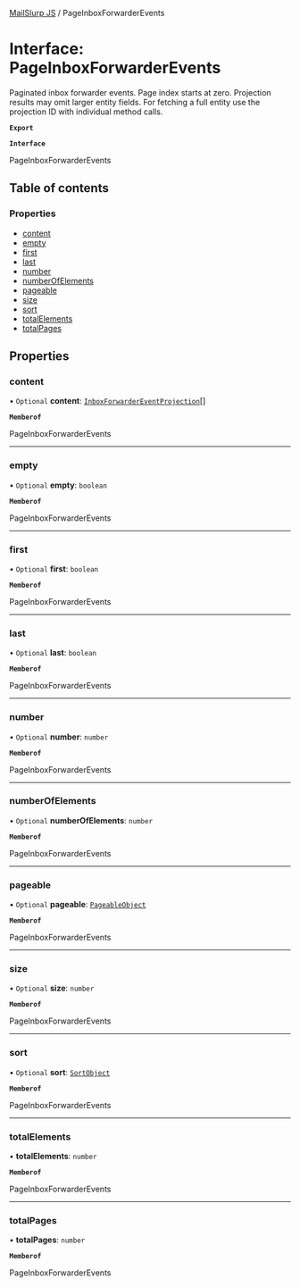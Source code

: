 [MailSlurp JS](../README.md) / PageInboxForwarderEvents

# Interface: PageInboxForwarderEvents

Paginated inbox forwarder events. Page index starts at zero. Projection results may omit larger entity fields. For fetching a full entity use the projection ID with individual method calls.

**`Export`**

**`Interface`**

PageInboxForwarderEvents

## Table of contents

### Properties

- [content](PageInboxForwarderEvents.md#content)
- [empty](PageInboxForwarderEvents.md#empty)
- [first](PageInboxForwarderEvents.md#first)
- [last](PageInboxForwarderEvents.md#last)
- [number](PageInboxForwarderEvents.md#number)
- [numberOfElements](PageInboxForwarderEvents.md#numberofelements)
- [pageable](PageInboxForwarderEvents.md#pageable)
- [size](PageInboxForwarderEvents.md#size)
- [sort](PageInboxForwarderEvents.md#sort)
- [totalElements](PageInboxForwarderEvents.md#totalelements)
- [totalPages](PageInboxForwarderEvents.md#totalpages)

## Properties

### content

• `Optional` **content**: [`InboxForwarderEventProjection`](InboxForwarderEventProjection.md)[]

**`Memberof`**

PageInboxForwarderEvents

___

### empty

• `Optional` **empty**: `boolean`

**`Memberof`**

PageInboxForwarderEvents

___

### first

• `Optional` **first**: `boolean`

**`Memberof`**

PageInboxForwarderEvents

___

### last

• `Optional` **last**: `boolean`

**`Memberof`**

PageInboxForwarderEvents

___

### number

• `Optional` **number**: `number`

**`Memberof`**

PageInboxForwarderEvents

___

### numberOfElements

• `Optional` **numberOfElements**: `number`

**`Memberof`**

PageInboxForwarderEvents

___

### pageable

• `Optional` **pageable**: [`PageableObject`](PageableObject.md)

**`Memberof`**

PageInboxForwarderEvents

___

### size

• `Optional` **size**: `number`

**`Memberof`**

PageInboxForwarderEvents

___

### sort

• `Optional` **sort**: [`SortObject`](SortObject.md)

**`Memberof`**

PageInboxForwarderEvents

___

### totalElements

• **totalElements**: `number`

**`Memberof`**

PageInboxForwarderEvents

___

### totalPages

• **totalPages**: `number`

**`Memberof`**

PageInboxForwarderEvents
